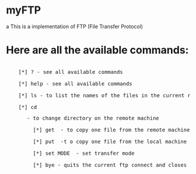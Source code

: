 # myFTP
a
This is a implementation of FTP (File Transfer Protocol)

# Here are all the available commands:

<pre>
    
    [*] ? - see all available commands

    [*] help - see all available commands

    [*] ls - to list the names of the files in the current remote directory

    [*] cd <dir>  - to change directory on the remote machine

    [*] get <filename> - to copy one file from the remote machine to the local machine

    [*] put <filename> -t o copy one file from the local machine to the remote machine

    [*] set MODE <binry/ascii> - set transfer mode <binary/ascii>

    [*] bye - quits the current ftp connect and closes appliation
</pre>
